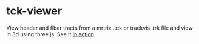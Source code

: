 # tck-viewer
View header and fiber tracts from a mrtrix .tck or trackvis .trk file and view in 3d using three.js.
See it <a href="https://rbakker.github.io/tck-viewer/">in action</a>.
